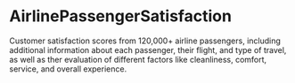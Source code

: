 # AirlinePassengerSatisfaction

Customer satisfaction scores from 120,000+ airline passengers, including additional information about each passenger, their flight, and type of travel, as well as ther evaluation of different factors like cleanliness, comfort, service, and overall experience.
